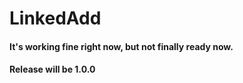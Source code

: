 # LinkedAdd
#### It's working fine right now, but not finally ready now.
#### Release will be 1.0.0
